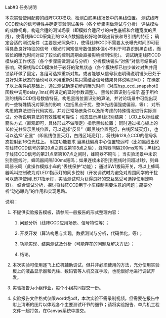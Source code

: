 Lab#3 任务说明

本次实验使用配套的线阵CCD模块，检测白底黑线场景中的黑线位置。
测试线阵CCD模块的信号特性并确定实验测试条件（各个步骤需做测试与分析）
评估模块的成像视角，构造合适的测试场景（即模拟合适尺寸的白色底板和合适宽度的黑线），使得线阵CCD采集到的128点数据能较好地体现出背景和导引线的特征；
确定合适的测试条件（主要是光照条件），使得线阵CCD不需要太长曝光时间即可获得具备良好特征的信号（曝光时间短信号数值整体偏小不利于可靠识别黑白线，而较长的曝光时间对应了较长的控制周期会直接影响控制性能）。
调试确定线阵CCD模块的工作状态（各个步骤需做测试与分析）
分析模块镜头“对焦”对信号结果的影响，确保线阵CCD模块处于较好的聚焦状态（各个模块都已初步做过对焦并用锁紧环做了固定，各组可选择重新对焦，或者能够从信号状态明确说明镜头已处于良好对焦状态的话也可以不用重新对焦只需结合信号结果具体说明即可）；
在确定了以上条件的基础上，通过测试确定初步的曝光时间（对应hsp_ccd_snapshot()函数中调用delay_1ms()所设定的延时参数调整）。
黑线位置识别与指示
基于所检测的线阵CCD信号数值特征，构思黑线位置识别的算法，并讨论场景中可能出现的一些特殊情况对算法的影响（包括黑点干扰、整体光线偏强或偏弱，等）；
对所构思的算法进行代码实现，并对正常场景条件以及所考虑的特殊情况进行实际测试，分析说明算法的有效性和可靠性；
动态显示黑线识别结果：
LCD上以标线或箭头方式（直观即可，具体形式不做限定）指示黑线位置；
同时通过核心板上的16位光柱显示黑线位置，可以选择“反显”（即黑线位置亮灯，白线区域灭灯），也可以选择“正显”（即黑线位置灭灯，白线区域亮灯），将线阵128点CCD的信号状态投射到16位光柱上。
附加功能要求
当黑线偏离中心位置较远时（比如黑线出现在线阵CCD信号的第20点之前或第108点之后），蜂鸣器间隔200ms短鸣；黑线位于线阵CCD信号的第21点至第107点之间时，蜂鸣器不鸣叫；
当实验场景中未识别到黑线时，蜂鸣器间隔100ms短鸣；如果连续未识别到黑线时间超过1秒，则蜂鸣器长鸣（此操作模拟小车的“丢线保护”功能）；
通过SW1拨码开关，将以上蜂鸣器鸣叫控制改为对LED1指示灯的同步控制（开发调试时为避免对周围同学的干扰可以选择使用LED1指示灯，实验测试时为获得良好的交互感受可选择使用蜂鸣器）。
结合调试分析，探讨将线阵CCD用于小车控制需要注意的问题；简要分析“动态曝光”的作用和实现思路。
 

说明：

1. 不提供实验报告模板，请参照一般报告的形式整理内容：

    1) 问题分析（线阵CCD应用场景、信号特性等）；

    2) 开发开发（算法构思与实现，数据测试与分析，代码优化，等）；

    3) 功能实现、结果测试及分析（可能存在的问题及解决方法）；

    4) 结论。

2. 本次实验可使用逐飞上位机辅助调试，但并非必须使用的方法，充分使用实验板上的液晶显示器和光柱、数码管等人机交互手段，也能很好地进行调试开发。

3. 实验报告为小组作业，每个小组共同提交一份。

4. 实验报告文件格式仅限word或pdf，本次实验不需录制视频，但需要在报告中附上清晰的图片以体现各个主要测试环节的细节；请将实验报告、单片机工程文件一起打包，在Canvas系统中提交。


